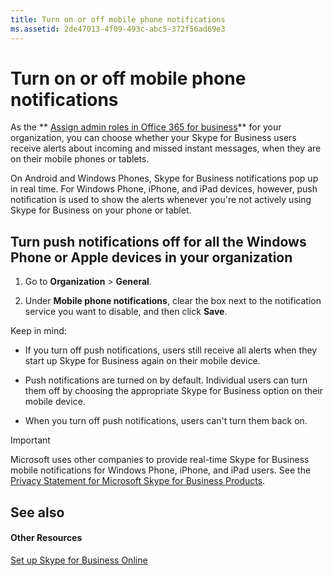 ```yaml
---
title: Turn on or off mobile phone notifications
ms.assetid: 2de47013-4f09-493c-abc5-372f56ad69e3
---
```



# Turn on or off mobile phone notifications

As the ** [Assign admin roles in Office 365 for business](http://technet.microsoft.com/library/eac4d046-1afd-4f1a-85fc-8219c79e1504%28Office.14%29.aspx)** for your organization, you can choose whether your Skype for Business users receive alerts about incoming and missed instant messages, when they are on their mobile phones or tablets.
  
    
    

On Android and Windows Phones, Skype for Business notifications pop up in real time. For Windows Phone, iPhone, and iPad devices, however, push notification is used to show the alerts whenever you're not actively using Skype for Business on your phone or tablet.
## Turn push notifications off for all the Windows Phone or Apple devices in your organization
<a name="__top"> </a>


1. Go to **Organization** > **General**. 
    
  
2. Under **Mobile phone notifications**, clear the box next to the notification service you want to disable, and then click **Save**.
    
  
Keep in mind: 
  
    
    

- If you turn off push notifications, users still receive all alerts when they start up Skype for Business again on their mobile device.
    
  
- Push notifications are turned on by default. Individual users can turn them off by choosing the appropriate Skype for Business option on their mobile device.
    
  
- When you turn off push notifications, users can't turn them back on.
    
  

> [!IMPORTANT]
>  Microsoft uses other companies to provide real-time Skype for Business mobile notifications for Windows Phone, iPhone, and iPad users. See the [Privacy Statement for Microsoft Skype for Business Products](https://go.microsoft.com/fwlink/p/?linkid=247732). 
  
    
    


## See also
<a name="__top"> </a>


#### Other Resources


  
    
    
 [Set up Skype for Business Online](set-up-skype-for-business-online.md)
